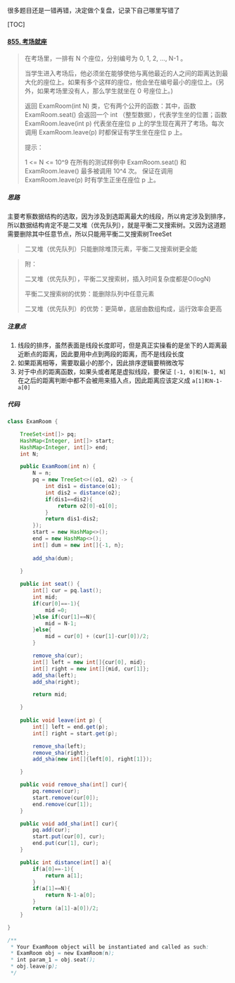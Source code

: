 很多题目还是一错再错，决定做个复盘，记录下自己哪里写错了



[TOC]

#### [855. 考场就座](https://leetcode-cn.com/problems/exam-room/)

> 在考场里，一排有 N 个座位，分别编号为 0, 1, 2, ..., N-1 。
>
> 当学生进入考场后，他必须坐在能够使他与离他最近的人之间的距离达到最大化的座位上。如果有多个这样的座位，他会坐在编号最小的座位上。(另外，如果考场里没有人，那么学生就坐在 0 号座位上。)
>
> 返回 ExamRoom(int N) 类，它有两个公开的函数：其中，函数 ExamRoom.seat() 会返回一个 int （整型数据），代表学生坐的位置；函数 ExamRoom.leave(int p) 代表坐在座位 p 上的学生现在离开了考场。每次调用 ExamRoom.leave(p) 时都保证有学生坐在座位 p 上。
>
> 
>
> 提示：
>
> 1 <= N <= 10^9
> 在所有的测试样例中 ExamRoom.seat() 和 ExamRoom.leave() 最多被调用 10^4 次。
> 保证在调用 ExamRoom.leave(p) 时有学生正坐在座位 p 上。



##### 思路

主要考察数据结构的选取，因为涉及到选距离最大的线段，所以肯定涉及到排序，所以数据结构肯定不是二叉堆（优先队列），就是平衡二叉搜索树。又因为这道题需要删除其中任意节点，所以只能用平衡二叉搜索树TreeSet

> 二叉堆（优先队列）只能删除堆顶元素，平衡二叉搜索树更全能

> 附：
>
> 二叉堆（优先队列），平衡二叉搜索树，插入时间复杂度都是O(logN)
>
> 平衡二叉搜索树的优势：能删除队列中任意元素
>
> 二叉堆（优先队列）的优势：更简单，底层由数组构成，运行效率会更高





##### 注意点

1. 线段的排序，虽然表面是线段长度即可，但是真正实操看的是坐下的人距离最近断点的距离，因此要用中点到两段的距离，而不是线段长度
2. 如果距离相等，需要取最小的那个，因此排序逻辑要稍微改写
3. 对于中点的距离函数，如果头或者尾是虚拟线段，要保证 `[-1, 0]和[N-1, N]` 在之后的距离判断中都不会被用来插入点，因此距离应该定义成 `a[1]和N-1-a[0]` 



##### 代码

```java
class ExamRoom {

    TreeSet<int[]> pq;
    HashMap<Integer, int[]> start;
    HashMap<Integer, int[]> end;
    int N;

    public ExamRoom(int n) {
        N = n;
        pq = new TreeSet<>((o1, o2) -> {
            int dis1 = distance(o1);
            int dis2 = distance(o2);
            if(dis1==dis2){
                return o2[0]-o1[0];
            }
            return dis1-dis2;
        });
        start = new HashMap<>();
        end = new HashMap<>();
        int[] dum = new int[]{-1, n};
        
        add_sha(dum);

    }
    
    public int seat() {
        int[] cur = pq.last();
        int mid;
        if(cur[0]==-1){
            mid =0;
        }else if(cur[1]==N){
            mid = N-1;
        }else{
            mid = cur[0] + (cur[1]-cur[0])/2;
        }

        remove_sha(cur);
        int[] left = new int[]{cur[0], mid};
        int[] right = new int[]{mid, cur[1]};
        add_sha(left);
        add_sha(right);

        return mid;

    }
    
    public void leave(int p) {
        int[] left = end.get(p);
        int[] right = start.get(p);

        remove_sha(left);
        remove_sha(right);
        add_sha(new int[]{left[0], right[1]});

    }

    public void remove_sha(int[] cur){
        pq.remove(cur);
        start.remove(cur[0]);
        end.remove(cur[1]);
    }

    public void add_sha(int[] cur){
        pq.add(cur);
        start.put(cur[0], cur);
        end.put(cur[1], cur);
    }

    public int distance(int[] a){
        if(a[0]==-1){
            return a[1];
        }
        if(a[1]==N){
            return N-1-a[0];
        }
        return (a[1]-a[0])/2;
    }

}

/**
 * Your ExamRoom object will be instantiated and called as such:
 * ExamRoom obj = new ExamRoom(n);
 * int param_1 = obj.seat();
 * obj.leave(p);
 */
```

